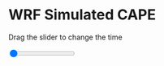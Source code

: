<h1>WRF Simulated CAPE</h1>
<p>Drag the slider to change the time</p>

<div class="slidecontainer">
<input oninput='setImage(this)' class="slider" type="range" min="0" max="5" value="0" step="1" />
<img id='img'/>
</div>

<script>
var img = document.getElementById('img');
var img_array = ['/assets/images/wrf/cp_wrfout_d01_2020-05-06_12:00:00.png',
'/assets/images/wrf/cp_wrfout_d01_2020-05-06_13:00:00.png',
'/assets/images/wrf/cp_wrfout_d01_2020-05-06_14:00:00.png',
'/assets/images/wrf/cp_wrfout_d01_2020-05-06_15:00:00.png',
'/assets/images/wrf/cp_wrfout_d01_2020-05-06_16:00:00.png',];
function setImage(obj)
{
        var value = obj.value;
        img.src = img_array[value];

}
</script>
